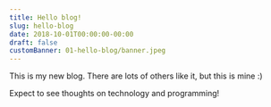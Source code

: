 ```yaml
---
title: Hello blog!
slug: hello-blog
date: 2018-10-01T00:00:00-00:00
draft: false
customBanner: 01-hello-blog/banner.jpeg
---
```


This is my new blog. There are lots of others like it, but this is mine :)

Expect to see thoughts on technology and programming!
